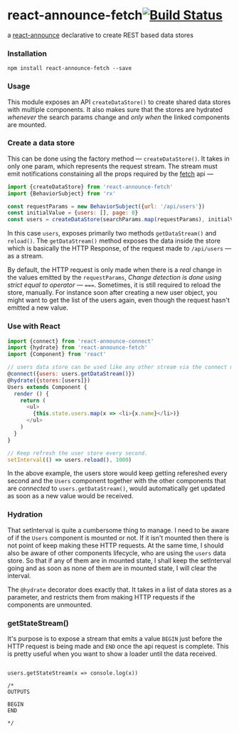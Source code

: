 # react-announce-fetch[![Build Status](https://travis-ci.org/tusharmath/react-announce-fetch.svg?branch=master)](https://travis-ci.org/tusharmath/react-announce-fetch)
a [react-announce](https://github.com/tusharmath/react-announce) declarative to create REST based data stores

### Installation
```
npm install react-announce-fetch --save
```

### Usage
This module exposes an API `createDataStore()` to create shared data stores with multiple components. It also makes sure that the stores are hydrated *whenever* the search params change and *only when* the linked components are mounted.

### Create a data store
This can be done using the factory method — `createDataStore()`. It takes in only one param, which represents the request stream. The stream must emit notifications constaining all the props required by the [fetch](https://github.com/github/fetch) api —

```javascript
import {createDataStore} from 'react-announce-fetch'
import {BehaviorSubject} from 'rx'

const requestParams = new BehaviorSubject({url: '/api/users'})
const initialValue = {users: [], page: 0}
const users = createDataStore(searchParams.map(requestParams), initialValue) //Optional initial value for the store
```


In this case `users`, exposes primarily two methods `getDataStream()` and `reload()`. The `getDataStream()` method exposes the data inside the store which is basically the HTTP Response, of the request made to `/api/users` — as a stream.

By default, the HTTP request is only made when there is a *real* change in the values emitted by the `requestParams`, *Change detection is done using strict equal to operator — `===`*. Sometimes, it is still required to reload the store, manually. For instance soon after creating a new user object, you might want to get the list of the users again, even though the request hasn't emitted a new value.

### Use with React


```javascript
import {connect} from 'react-announce-connect'
import {hydrate} from 'react-announce-fetch'
import {Component} from 'react'

// users data store can be used like any other stream via the connect module
@connect({users: users.getDataStream()})
@hydrate({stores:[users]})
Users extends Component {
  render () {
    return (
      <ul>
        {this.state.users.map(x => <li>{x.name}</li>)}
      </ul>
    )    
  }
}

// Keep refresh the user store every second.
setInterval(() => users.reload(), 1000)

```

In the above example, the users store would keep getting refereshed every second and the `Users` component together with the other components that are *connected* to `users.getDataStream()`, would automatically get updated as soon as a new value would be received.

### Hydration
That setInterval is quite a cumbersome thing to manage. I need to be aware of if the `Users` component is mounted or not. If it isn't mounted then there is not point of keep making these HTTP requests. At the same time, I should also be aware of other components lifecycle, who are using the `users` data store. So that if any of them are in mounted state, I shall keep the setInterval going and as soon as none of them are in mounted state, I will clear the interval.

The `@hydrate` decorator does exactly that. It takes in a list of data stores as a parameter, and restricts them from making HTTP requests if the components are unmounted.

### getStateStream()
It's purpose is to expose a stream that emits a value `BEGIN` just before the HTTP request is being made and `END` once the api request is complete. This is pretty useful when you want to show a loader until the data received.

```

users.getStateStream(x => console.log(x))

/*
OUTPUTS

BEGIN
END

*/

```
